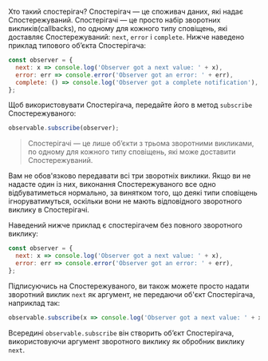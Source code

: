 Хто такий спостерігач? Спостерігач — це споживач даних, які надає Спостережуваний. Спостерігачі — це просто набір зворотних викликів(callbacks), по одному для кожного типу сповіщень, 
які доставляє Спостережуваний: `next`, `error` і `complete`. Нижче наведено приклад типового об’єкта Спостерігача:
```javascript
const observer = {
  next: x => console.log('Observer got a next value: ' + x),
  error: err => console.error('Observer got an error: ' + err),
  complete: () => console.log('Observer got a complete notification'),
};
```
Щоб використовувати Спостерігача, передайте його в метод `subscribe` Спостережуваного:
```javascript
observable.subscribe(observer);
```
> Спостерігачі — це лише об’єкти з трьома зворотними викликами, по одному для кожного типу сповіщень, які може доставити Спостережуваний.

Вам не обов'язково передавати всі три зворотніх виклики. Якщо ви не надасте один із них, виконання Спостережуваного все одно
відбуватиметься нормально, за винятком того, що деякі типи сповіщень ігноруватимуться, оскільки вони не мають відповідного зворотного виклику в Спостерігачі.

Наведений нижче приклад є спостерігачем без повного зворотного виклику:
```javascript
const observer = {
  next: x => console.log('Observer got a next value: ' + x),
  error: err => console.error('Observer got an error: ' + err),
};
```
Підписуючись на Спостережуваного, ви також можете просто надати зворотний виклик `next` як аргумент, не передаючи об'єкт Спостерігача, наприклад так:
```javascript
observable.subscribe(x => console.log('Observer got a next value: ' + x));
```
Всередині `observable.subscribe` він створить об’єкт Спостерігача, використовуючи аргумент зворотного виклику як обробник виклику `next`.

